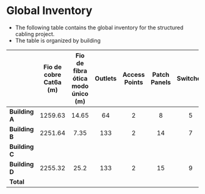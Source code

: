 # Global Inventory #

* The following table contains the global inventory for the structured cabling project.
* The table is organized by building

|                | Fio de cobre Cat6a (m) | Fio de fibra ótica modo único (m) | Outlets | Access Points | Patch Panels | Switches |
|----------------|:----------------------:|:---------------------------------:|:-------:|:-------------:|:------------:|:--------:|
| **Building A** |        1259.63         |               14.65               |   64    |       2       |      8       |    5     |
| **Building B** |        2251.64         |               7.35                |   133   |       2       |      14      |    7     |
| **Building C** |                        |                                   |         |               |              |          |
| **Building D** |        2255.32         |               25.2                |   133   |       2       |      15      |    9     |  
| **Total**      |                        |                                   |         |               |              |          |